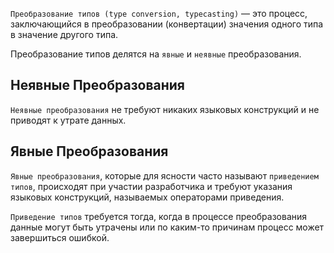 `Преобразование типов (type conversion, typecasting)` — это процесс, заключающийся в преобразовании (конвертации) значения одного типа в значение другого типа.

Преобразование типов делятся на `явные` и `неявные` преобразования.
## Неявные Преобразования

`Неявные преобразования` не требуют никаких языковых конструкций и не приводят к
утрате данных.

## Явные Преобразования

`Явные преобразования`, которые для ясности часто называют `приведением типов`,
происходят при участии разработчика и требуют указания языковых конструкций,
называемых операторами приведения. 

`Приведение типов` требуется тогда, когда в процессе преобразования данные могут быть утрачены или по каким-то причинам процесс может завершиться ошибкой.